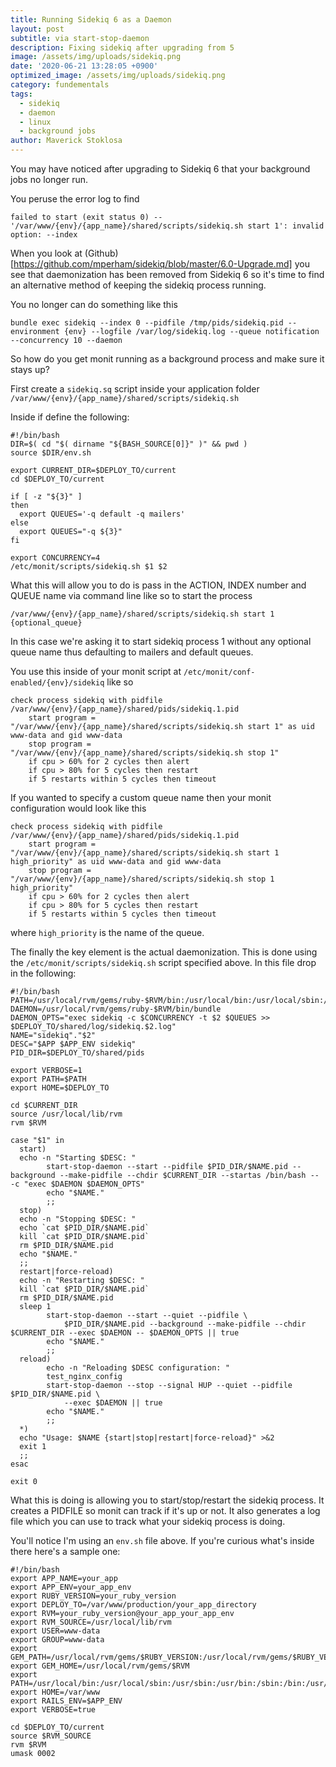 ```yaml
---
title: Running Sidekiq 6 as a Daemon
layout: post
subtitle: via start-stop-daemon
description: Fixing sidekiq after upgrading from 5
image: /assets/img/uploads/sidekiq.png
date: '2020-06-21 13:28:05 +0900'
optimized_image: /assets/img/uploads/sidekiq.png
category: fundementals
tags:
  - sidekiq
  - daemon
  - linux
  - background jobs
author: Maverick Stoklosa
---
```


You may have noticed after upgrading to Sidekiq 6 that your background jobs no longer run.

You peruse the error log to find

```
failed to start (exit status 0) -- '/var/www/{env}/{app_name}/shared/scripts/sidekiq.sh start 1': invalid option: --index
```

When you look at (Github)[https://github.com/mperham/sidekiq/blob/master/6.0-Upgrade.md] you see that daemonization has been removed from Sidekiq 6 so it's time to find an alternative method of keeping the sidekiq process running.

You no longer can do something like this

```
bundle exec sidekiq --index 0 --pidfile /tmp/pids/sidekiq.pid --environment {env} --logfile /var/log/sidekiq.log --queue notification --concurrency 10 --daemon
```

So how do you get monit running as a background process and make sure it stays up?

First create a `sidekiq.sq` script inside your application folder `/var/www/{env}/{app_name}/shared/scripts/sidekiq.sh`

Inside if define the following:

```
#!/bin/bash
DIR=$( cd "$( dirname "${BASH_SOURCE[0]}" )" && pwd )
source $DIR/env.sh

export CURRENT_DIR=$DEPLOY_TO/current
cd $DEPLOY_TO/current

if [ -z "${3}" ]
then
  export QUEUES='-q default -q mailers'
else
  export QUEUES="-q ${3}"
fi

export CONCURRENCY=4
/etc/monit/scripts/sidekiq.sh $1 $2
```

What this will allow you to do is pass in the ACTION, INDEX number and QUEUE name via command line like so to start the process

```
/var/www/{env}/{app_name}/shared/scripts/sidekiq.sh start 1 {optional_queue}
```

In this case we're asking it to start sidekiq process 1 without any optional queue name thus defaulting to mailers and default queues.

You use this inside of your monit script at `/etc/monit/conf-enabled/{env}/sidekiq` like so

```
check process sidekiq with pidfile /var/www/{env}/{app_name}/shared/pids/sidekiq.1.pid
    start program = "/var/www/{env}/{app_name}/shared/scripts/sidekiq.sh start 1" as uid www-data and gid www-data
    stop program = "/var/www/{env}/{app_name}/shared/scripts/sidekiq.sh stop 1"
    if cpu > 60% for 2 cycles then alert
    if cpu > 80% for 5 cycles then restart
    if 5 restarts within 5 cycles then timeout
```

If you wanted to specify a custom queue name then your monit configuration would look like this

```
check process sidekiq with pidfile /var/www/{env}/{app_name}/shared/pids/sidekiq.1.pid
    start program = "/var/www/{env}/{app_name}/shared/scripts/sidekiq.sh start 1 high_priority" as uid www-data and gid www-data
    stop program = "/var/www/{env}/{app_name}/shared/scripts/sidekiq.sh stop 1 high_priority"
    if cpu > 60% for 2 cycles then alert
    if cpu > 80% for 5 cycles then restart
    if 5 restarts within 5 cycles then timeout
```

where `high_priority` is the name of the queue.

The finally the key element is the actual daemonization. This is done using the `/etc/monit/scripts/sidekiq.sh` script specified above. In this file drop in the following:

```
#!/bin/bash
PATH=/usr/local/rvm/gems/ruby-$RVM/bin:/usr/local/bin:/usr/local/sbin:/usr/local/bin:/sbin:/bin:/usr/sbin:/usr/bin
DAEMON=/usr/local/rvm/gems/ruby-$RVM/bin/bundle
DAEMON_OPTS="exec sidekiq -c $CONCURRENCY -t $2 $QUEUES >> $DEPLOY_TO/shared/log/sidekiq.$2.log"
NAME="sidekiq"."$2"
DESC="$APP $APP_ENV sidekiq"
PID_DIR=$DEPLOY_TO/shared/pids

export VERBOSE=1
export PATH=$PATH
export HOME=$DEPLOY_TO

cd $CURRENT_DIR
source /usr/local/lib/rvm
rvm $RVM

case "$1" in
  start)
  echo -n "Starting $DESC: "
        start-stop-daemon --start --pidfile $PID_DIR/$NAME.pid --background --make-pidfile --chdir $CURRENT_DIR --startas /bin/bash -- -c "exec $DAEMON $DAEMON_OPTS"
        echo "$NAME."
        ;;
  stop)
  echo -n "Stopping $DESC: "
  echo `cat $PID_DIR/$NAME.pid`
  kill `cat $PID_DIR/$NAME.pid`
  rm $PID_DIR/$NAME.pid
  echo "$NAME."
  ;;
  restart|force-reload)
  echo -n "Restarting $DESC: "
  kill `cat $PID_DIR/$NAME.pid`
  rm $PID_DIR/$NAME.pid
  sleep 1
        start-stop-daemon --start --quiet --pidfile \
            $PID_DIR/$NAME.pid --background --make-pidfile --chdir $CURRENT_DIR --exec $DAEMON -- $DAEMON_OPTS || true
        echo "$NAME."
        ;;
  reload)
        echo -n "Reloading $DESC configuration: "
        test_nginx_config
        start-stop-daemon --stop --signal HUP --quiet --pidfile $PID_DIR/$NAME.pid \
            --exec $DAEMON || true
        echo "$NAME."
        ;;
  *)
  echo "Usage: $NAME {start|stop|restart|force-reload}" >&2
  exit 1
  ;;
esac

exit 0
```

What this is doing is allowing you to start/stop/restart the sidekiq process. It creates a PIDFILE so monit can track if it's up or not. It also generates a log file which you can use to track what your sidekiq process is doing. 

You'll notice I'm using an `env.sh` file above. If you're curious what's inside there here's a sample one:

```
#!/bin/bash
export APP_NAME=your_app
export APP_ENV=your_app_env
export RUBY_VERSION=your_ruby_version
export DEPLOY_TO=/var/www/production/your_app_directory
export RVM=your_ruby_version@your_app_your_app_env
export RVM_SOURCE=/usr/local/lib/rvm
export USER=www-data
export GROUP=www-data
export GEM_PATH=/usr/local/rvm/gems/$RUBY_VERSION:/usr/local/rvm/gems/$RUBY_VERSION@global:/usr/local/rvm/gems/$RVM
export GEM_HOME=/usr/local/rvm/gems/$RVM
export PATH=/usr/local/bin:/usr/local/sbin:/usr/sbin:/usr/bin:/sbin:/bin:/usr/bin/:$GEM_PATH
export HOME=/var/www
export RAILS_ENV=$APP_ENV
export VERBOSE=true

cd $DEPLOY_TO/current
source $RVM_SOURCE
rvm $RVM
umask 0002
```
